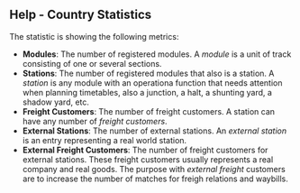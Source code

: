 ﻿## Help - Country Statistics
The statistic is showing the following metrics:
- **Modules**: The number of registered modules.
A *module* is a unit of track consisting of one or several sections.
- **Stations**: The number of registered modules that also is a station. 
A *station* is any module with an operationa function that needs attention when planning timetables,
also a junction, a halt, a shunting yard, a shadow yard, etc.
- **Freight Customers**: The number of freight customers. A station can have any number of *freight customers*.
- **External Stations**: The number of external stations. 
An *external station* is an entry representing a real world station. 
- **External Freight Customers**: The number of freight customers for external stations. 
These freight customers usually represents a real company and real goods.
The purpose with *external freight* customers are to increase the number of matches for freigh relations and waybills.